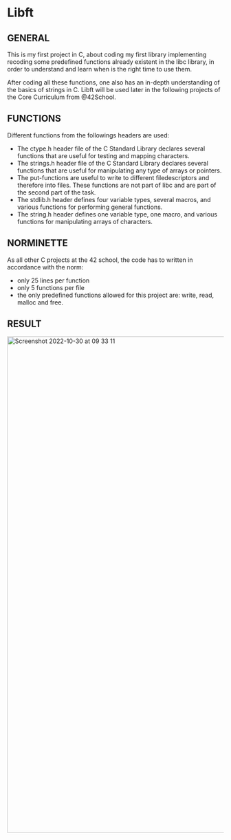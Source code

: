 # Libft
## GENERAL

This is my first project in C, about coding my first library implementing recoding some predefined functions already existent in the libc library, in order to understand and learn when is the right time to use them.

After coding all these functions, one also has an in-depth understanding of the basics of strings in C.
Libft will be used later in the following projects of the Core Curriculum from @42School.

## FUNCTIONS

Different functions from the followings headers are used:
- The ctype.h header file of the C Standard Library declares several functions that are useful for testing and mapping characters.
- The strings.h header file of the C Standard Library declares several functions that are useful for manipulating any type of arrays or pointers.
- The put-functions are useful to write to different filedescriptors and therefore into files. These functions are not part of libc and are part of the second part of the task.
- The stdlib.h header defines four variable types, several macros, and various functions for performing general functions.
- The string.h header defines one variable type, one macro, and various functions for manipulating arrays of characters.

## NORMINETTE

As all other C projects at the 42 school, the code has to written in accordance with the norm:
- only 25 lines per function
- only 5 functions per file
- the only predefined functions allowed for this project are: write, read, malloc and free.

## RESULT

<img width="1155" alt="Screenshot 2022-10-30 at 09 33 11" src="https://user-images.githubusercontent.com/85942176/198869646-110923ba-77cc-48e7-831b-7cd0526bad6e.png">
